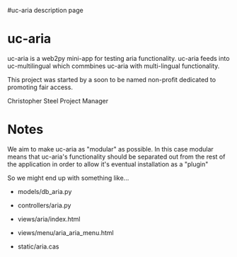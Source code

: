 #uc-aria description page
# uc-aria #

uc-aria is a web2py mini-app for testing aria functionality. uc-aria feeds into uc-multilingual which commbines uc-aria with multi-lingual functionality.

This project was started by a soon to be named non-profit dedicated to promoting fair access.

Christopher Steel
Project Manager

# Notes #

We aim to make uc-aria as "modular" as possible. In this case modular means that uc-aria's functionality should be separated out from the rest of the application in order to allow it's eventual installation as a "plugin"

So we might end up with something like...

  * models/db\_aria.py

  * controllers/aria.py

  * views/aria/index.html

  * views/menu/aria\_aria\_menu.html

  * static/aria.cas